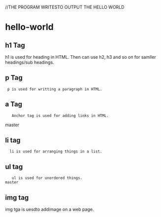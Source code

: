 //THE PROGRAM WRITESTO OUTPUT THE HELLO WORLD
# hello-world
## h1 Tag
   h1 is used for heading in HTML. Then can use h2, h3 and so on for samller headings/sub headings.
## p Tag 

     p is used for writting a paragraph in HTML.
     
## a Tag
       Anchor tag is used for adding links in HTML.
master
       
 ## li tag
      li is used for arranging things in a list.
      
 ## ul tag
       ul is used for unordered things.
    master
## img tag
   img tga is uesdto addimage on a web page.
